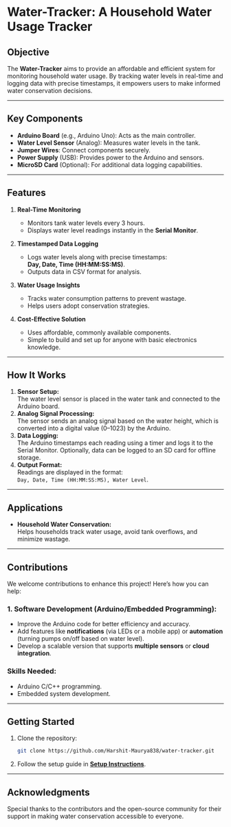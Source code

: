 # **Water-Tracker: A Household Water Usage Tracker**

## **Objective**
The **Water-Tracker** aims to provide an affordable and efficient system for monitoring household water usage. By tracking water levels in real-time and logging data with precise timestamps, it empowers users to make informed water conservation decisions.

---

## **Key Components**
- **Arduino Board** (e.g., Arduino Uno): Acts as the main controller.
- **Water Level Sensor** (Analog): Measures water levels in the tank.
- **Jumper Wires**: Connect components securely.
- **Power Supply** (USB): Provides power to the Arduino and sensors.
- **MicroSD Card** (Optional): For additional data logging capabilities.

---

## **Features**
1. **Real-Time Monitoring**  
   - Monitors tank water levels every 3 hours.  
   - Displays water level readings instantly in the **Serial Monitor**.

2. **Timestamped Data Logging**  
   - Logs water levels along with precise timestamps:  
     **Day, Date, Time (HH:MM:SS:MS)**.  
   - Outputs data in CSV format for analysis.

3. **Water Usage Insights**  
   - Tracks water consumption patterns to prevent wastage.  
   - Helps users adopt conservation strategies.  

4. **Cost-Effective Solution**  
   - Uses affordable, commonly available components.  
   - Simple to build and set up for anyone with basic electronics knowledge.

---

## **How It Works**
1. **Sensor Setup:**  
   The water level sensor is placed in the water tank and connected to the Arduino board.  
2. **Analog Signal Processing:**  
   The sensor sends an analog signal based on the water height, which is converted into a digital value (0–1023) by the Arduino.  
3. **Data Logging:**  
   The Arduino timestamps each reading using a timer and logs it to the Serial Monitor. Optionally, data can be logged to an SD card for offline storage.  
4. **Output Format:**  
   Readings are displayed in the format:  
   `Day, Date, Time (HH:MM:SS:MS), Water Level`.  

---

## **Applications**
- **Household Water Conservation:**  
   Helps households track water usage, avoid tank overflows, and minimize wastage.

---

## **Contributions**
We welcome contributions to enhance this project! Here’s how you can help:  

### **1. Software Development (Arduino/Embedded Programming):**  
   - Improve the Arduino code for better efficiency and accuracy.  
   - Add features like **notifications** (via LEDs or a mobile app) or **automation** (turning pumps on/off based on water level).  
   - Develop a scalable version that supports **multiple sensors** or **cloud integration**.  

### **Skills Needed:**  
   - Arduino C/C++ programming.  
   - Embedded system development.  

---

## **Getting Started**
1. Clone the repository:
   ```bash
   git clone https://github.com/Harshit-Maurya838/water-tracker.git
   ```
2. Follow the setup guide in [**Setup Instructions**](#).

---

## **Acknowledgments**
Special thanks to the contributors and the open-source community for their support in making water conservation accessible to everyone.
